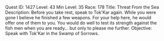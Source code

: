 Quest ID: 1427
Level: 43
Min Level: 35
Race: 178
Title: Threat From the Sea
Description: Before you take rest, speak to Tok'Kar again. While you were gone I believe he finished a few weapons. For your help here, he would offer one of them to you. You would do well to test its strength against the fish men when you are ready... but only to please me further.
Objective: Speak with Tok'Kar in the Swamp of Sorrows.
